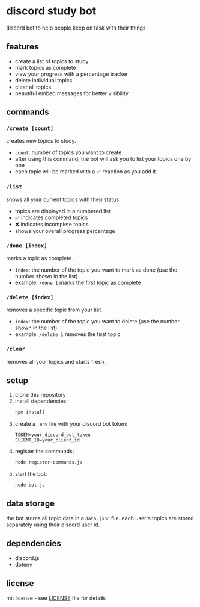 # discord study bot

discord bot to help people keep on task with their things

## features

- create a list of topics to study
- mark topics as complete
- view your progress with a percentage tracker
- delete individual topics
- clear all topics
- beautiful embed messages for better visibility

## commands

### `/create [count]`
creates new topics to study.
- `count`: number of topics you want to create
- after using this command, the bot will ask you to list your topics one by one
- each topic will be marked with a ✅ reaction as you add it

### `/list`
shows all your current topics with their status.
- topics are displayed in a numbered list
- ✅ indicates completed topics
- ❌ indicates incomplete topics
- shows your overall progress percentage

### `/done [index]`
marks a topic as complete.
- `index`: the number of the topic you want to mark as done (use the number shown in the list)
- example: `/done 1` marks the first topic as complete

### `/delete [index]`
removes a specific topic from your list.
- `index`: the number of the topic you want to delete (use the number shown in the list)
- example: `/delete 1` removes the first topic

### `/clear`
removes all your topics and starts fresh.

## setup

1. clone this repository
2. install dependencies:
   ```bash
   npm install
   ```
3. create a `.env` file with your discord bot token:
   ```
   TOKEN=your_discord_bot_token
   CLIENT_ID=your_client_id
   ```
4. register the commands:
   ```bash
   node register-commands.js
   ```
5. start the bot:
   ```bash
   node bot.js
   ```

## data storage

the bot stores all topic data in a `data.json` file. each user's topics are stored separately using their discord user id.

## dependencies

- discord.js
- dotenv

## license

mit license - see [LICENSE](LICENSE) file for details